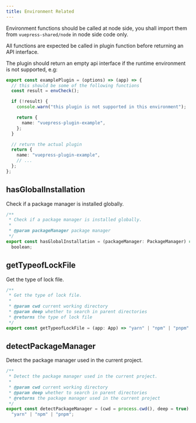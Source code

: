 ```yaml
---
title: Environment Related
---
```


Environment functions should be called at node side, you shall import them from `vuepress-shared/node` in node side code only.

All functions are expected be called in plugin function before returning an API interface.

The plugin should return an empty api interface if the runtime environment is not supported, e.g:

```ts
export const examplePlugin = (options) => (app) => {
  // this should be some of the following functions
  const result = envCheck();

  if (!result) {
    console.warn("this plugin is not supported in this environment");

    return {
      name: "vuepress-plugin-example",
    };
  }

  // return the actual plugin
  return {
    name: "vuepress-plugin-example",
    // ...
  };
};
```

## hasGlobalInstallation

Check if a package manager is installed globally.

```ts
/**
 * Check if a package manager is installed globally.
 *
 * @param packageManager package manager
 */
export const hasGlobalInstallation = (packageManager: PackageManager) =>
  boolean;
```

## getTypeofLockFile

Get the type of lock file.

```ts
/**
 * Get the type of lock file.
 *
 * @param cwd current working directory
 * @param deep whether to search in parent directories
 * @returns the type of lock file
 */
export const getTypeofLockFile = (app: App) => "yarn" | "npm" | "pnpm" | null;
```

## detectPackageManager

Detect the package manager used in the current project.

```ts
/**
 * Detect the package manager used in the current project.
 *
 * @param cwd current working directory
 * @param deep whether to search in parent directories
 * @returns the package manager used in the current project
 */
export const detectPackageManager = (cwd = process.cwd(), deep = true) =>
  "yarn" | "npm" | "pnpm";
```
